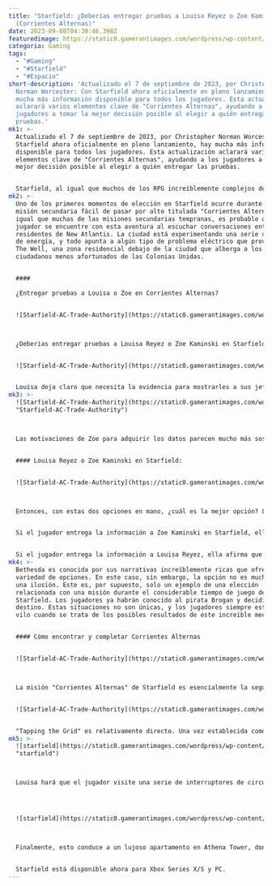 ```yaml
---
title: "Starfield: ¿Deberías entregar pruebas a Louisa Reyez o Zoe Kaminski?
  (Corrientes Alternas)"
date: 2023-09-08T04:30:46.398Z
featuredimage: https://static0.gamerantimages.com/wordpress/wp-content/uploads/2023/08/starfield-zoe-louisa-featured.jpg?q=50&fit=contain&w=1140&h=&dpr=1.5
categoria: Gaming
tags:
  - "#Gaming"
  - "#Starfield"
  - "#Espacio"
short-description: 'Actualizado el 7 de septiembre de 2023, por Christopher
  Norman Worcester: Con Starfield ahora oficialmente en pleno lanzamiento, hay
  mucha más información disponible para todos los jugadores. Esta actualización
  aclarará varios elementos clave de "Corrientes Alternas", ayudando a los
  jugadores a tomar la mejor decisión posible al elegir a quién entregar las
  pruebas.'
mk1: >-
  Actualizado el 7 de septiembre de 2023, por Christopher Norman Worcester: Con
  Starfield ahora oficialmente en pleno lanzamiento, hay mucha más información
  disponible para todos los jugadores. Esta actualización aclarará varios
  elementos clave de "Corrientes Alternas", ayudando a los jugadores a tomar la
  mejor decisión posible al elegir a quién entregar las pruebas.


  Starfield, al igual que muchos de los RPG increíblemente complejos de Bethesda, presenta varios momentos en los que el jugador debe tomar una decisión entre dos opciones. Algunas de estas opciones pueden parecer obvias para algunos jugadores, pero muchas más probablemente no lo serán. Una de las mejores partes de juegos como Starfield es que nunca sabrás de antemano qué tipo de elección se te presenta. ¿Tendrá un impacto duradero? La única forma de saberlo con seguridad es dar el paso.
mk2: >-
  Uno de los primeros momentos de elección en Starfield ocurre durante una
  misión secundaria fácil de pasar por alto titulada "Corrientes Alternas". Al
  igual que muchas de las misiones secundarias tempranas, es probable que el
  jugador se encuentre con esta aventura al escuchar conversaciones entre los
  residentes de New Atlantis. La ciudad está experimentando una serie de cortes
  de energía, y todo apunta a algún tipo de problema eléctrico que proviene de
  The Well, una zona residencial debajo de la ciudad que alberga a los
  ciudadanos menos afortunados de las Colonias Unidas.


  #### 

  ¿Entregar pruebas a Louisa o Zoe en Corrientes Alternas?


  ![Starfield-AC-Trade-Authority](https://static0.gamerantimages.com/wordpress/wp-content/uploads/wm/2023/09/starfield-ac-trade-authority.jpg?q=50&fit=crop&w=1500&dpr=1.5 "Starfield-AC-Trade-Authority")



  ¿Deberías entregar pruebas a Louisa Reyez o Zoe Kaminski en Starfield? Esta pregunta es el componente clave de la misión "Corrientes Alternas" de Starfield. Al principio, la pregunta de a quién darle la información puede parecer que tendrá consecuencias duraderas para el jugador. ¿Deberías dárselo a Zoe, que está conectada a una de las fuentes de ingresos más confiables del juego y posiblemente su mayor comerciante? ¿O deberías dárselo a Louisa, que es una humilde funcionaria pública que simplemente está haciendo su trabajo?


  ![Starfield-AC-Trade-Authority](https://static0.gamerantimages.com/wordpress/wp-content/uploads/2023/08/starfield-zoe-louisa-hacker.jpg?q=50&fit=crop&w=1500&dpr=1.5 "Starfield-AC-Trade-Authority")


  Louisa deja claro que necesita la evidencia para mostrarles a sus jefes que no estaba perdiendo el tiempo. También está interesada en ver al culpable llevado ante la justicia y le gustaría examinar todos los datos.
mk3: >-
  ![Starfield-AC-Trade-Authority](https://static0.gamerantimages.com/wordpress/wp-content/uploads/2023/08/starfield-zoe-suspicious.jpg?q=50&fit=crop&w=1500&dpr=1.5
  "Starfield-AC-Trade-Authority")



  Las motivaciones de Zoe para adquirir los datos parecen mucho más sospechosas. Deja perfectamente claro que no proporcionará toda la información a Louisa para atrapar al ladrón. Prefiere que la situación se resuelva internamente y con la menor interferencia posible de las Colonias Unidas.


  #### Louisa Reyez o Zoe Kaminski en Starfield:


  ![Starfield-AC-Trade-Authority](https://static0.gamerantimages.com/wordpress/wp-content/uploads/wm/2023/09/starfield-ac-louisa-zoe.jpg?q=50&fit=crop&w=1500&dpr=1.5 "Starfield-AC-Trade-Authority")



  Entonces, con estas dos opciones en mano, ¿cuál es la mejor opción? La respuesta simple es que realmente no importa. En este caso, elegir cualquiera de las dos opciones no tendrá consecuencias duraderas conocidas.


  Si el jugador entrega la información a Zoe Kaminski en Starfield, ella la guarda para sí misma, le da al jugador 5800 créditos y 75XP, y luego continúa con su negocio dirigiendo la sucursal de New Atlantis de la Autoridad Comercial. Ella dice que la 'Autoridad Comercial recordará lo que hiciste', pero eso aún no ha dado ningún resultado.


  Si el jugador entrega la información a Louisa Reyez, ella afirma que las autoridades obtendrán la evidencia y sus jefes estarán contentos con su desempeño. El jugador termina con 5800 créditos y 75XP. Exactamente lo mismo que darle la evidencia a Zoe Kaminski.
mk4: >-
  Bethesda es conocida por sus narrativas increíblemente ricas que ofrecen una
  variedad de opciones. En este caso, sin embargo, la opción no es mucho más que
  una ilusión. Este es, por supuesto, solo un ejemplo de una elección
  relacionada con una misión durante el considerable tiempo de juego de
  Starfield. Los jugadores ya habrán conocido al pirata Brogan y decidido su
  destino. Estas situaciones no son únicas, y los jugadores siempre estarán en
  vilo cuando se trata de los posibles resultados de este increíble mecanismo.


  #### Cómo encontrar y completar Corrientes Alternas


  ![Starfield-AC-Trade-Authority](https://static0.gamerantimages.com/wordpress/wp-content/uploads/wm/2023/09/starfield-ac-louisa-reyez.jpg?q=50&fit=crop&w=1500&dpr=1.5 "Starfield-AC-Trade-Authority")



  La misión "Corrientes Alternas" de Starfield es esencialmente la segunda parte de "Tapping the Grid", la misión que se inicia al escuchar a NPCs hablar de los cortes de energía en The Well. Después de ayudar a Louisa revisando una serie de cajas eléctricas, el jugador es invitado a unirse. Es al final de esta sección de la misión que el jugador deberá decidir a quién entregar las pruebas, ya sea a Louisa o a Zoe.


  ![Starfield-AC-Trade-Authority](https://static0.gamerantimages.com/wordpress/wp-content/uploads/2023/08/starfield-louisa-reyez-alternating-currents.jpg?q=50&fit=crop&w=1500&dpr=1.5 "Starfield-AC-Trade-Authority")


  "Tapping the Grid" es relativamente directo. Una vez establecida como la misión activa, los marcadores de la misión guiarán al jugador hasta The Well. Esta área es una de las pocas a las que no se puede viajar rápidamente y se puede llegar utilizando los ascensores en las estaciones del Spaceport o MAST New Atlantis Transit (NAT). Una vez en The Well, busca a Louisa Reyez justo enfrente de la ubicación de MedBay. Ella explicará que parece haber una sola fuente que está consumiendo una gran cantidad de energía.
mk5: >-
  ![starfield](https://static0.gamerantimages.com/wordpress/wp-content/uploads/2023/08/starfield-zoe-kaminski-alternating-currents.jpg?q=50&fit=crop&w=1500&dpr=1.5
  "starfield")



  Louisa hará que el jugador visite una serie de interruptores de circuito, todos los cuales están marcados con iconos de misión, por lo que son casi imposibles de perder. Finalmente, la misión lleva a la Autoridad Comercial, donde el jugador se encuentra con Zoe Kaminski, la representante de TA de New Atlantis. Al principio, parece que es la TA misma la que está consumiendo la energía, pero después de un duelo verbal con Louisa, ella insiste en que solo parece que la Autoridad Comercial es responsable. La energía se está dirigiendo a través de su edificio, pero todavía se está extrayendo de otro lugar.




  ![starfield](https://static0.gamerantimages.com/wordpress/wp-content/uploads/2023/08/starfield-zoe-louisa-apartment.jpg?q=50&fit=crop&w=1500&dpr=1.5 "starfield")



  Finalmente, esto conduce a un lujoso apartamento en Athena Tower, donde el jugador encontrará una configuración de hacker dedicada a sacar centavos de cada transacción de GalBank. El hacker no está en ninguna parte, pero el jugador puede descargar una cantidad considerable de pruebas del sistema. Aquí es donde el juego presenta una elección: ¿a quién debes entregar las pruebas?


  Starfield está disponible ahora para Xbox Series X/S y PC.
---
```

